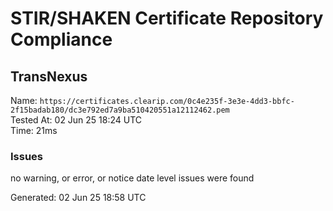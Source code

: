 # STIR/SHAKEN Certificate Repository Compliance

## TransNexus

Name: `https://certificates.clearip.com/0c4e235f-3e3e-4dd3-bbfc-2f15badab180/dc3e792ed7a9ba510420551a12112462.pem`\
Tested At: 02 Jun 25 18:24 UTC\
Time: 21ms

### Issues

no warning, or error, or notice date level issues were found

Generated: 02 Jun 25 18:58 UTC